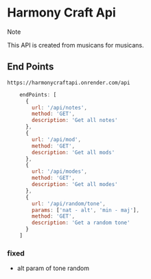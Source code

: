 # Harmony Craft Api

> [!note]
> This API is created from musicans for musicans. 

## End Points
`https://harmonycraftapi.onrender.com/api`
``` js
    endPoints: [
      {
        url: '/api/notes',
        method: 'GET',
        description: 'Get all notes'
      },
      {
        url: '/api/mod',
        method: 'GET',
        description: 'Get all mods'
      },
      {
        url: '/api/modes',
        method: 'GET',
        description: 'Get all modes'
      },
      {
        url: '/api/random/tone',
        params: ['nat - alt', 'min - maj'],
        method: 'GET',
        description: 'Get a random tone'
      }
    ]
```
### fixed 
- alt param of tone random
  